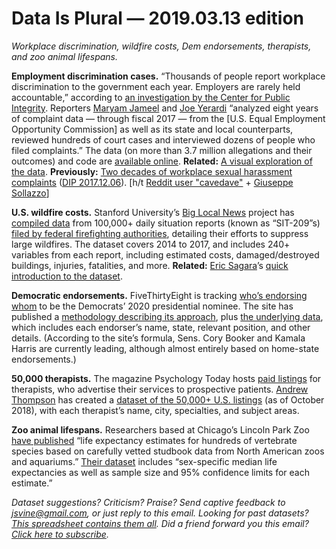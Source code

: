 Data Is Plural — 2019.03.13 edition
===================================

*Workplace discrimination, wildfire costs, Dem endorsements, therapists, and zoo animal lifespans.*


__Employment discrimination cases.__ “Thousands of people report workplace discrimination to the government each year. Employers are rarely held accountable,” according to [an investigation by the Center for Public Integrity](https://publicintegrity.org/workers-rights/workplace-inequities/injustice-at-work/workplace-discrimination-cases/). Reporters [Maryam Jameel](https://twitter.com/mrym_jml) and [Joe Yerardi](https://twitter.com/joeyerardi) “analyzed eight years of complaint data — through fiscal 2017 — from the [U.S. Equal Employment Opportunity Commission] as well as its state and local counterparts, reviewed hundreds of court cases and interviewed dozens of people who filed complaints.” The data (on more than 3.7 million allegations and their outcomes) and code are [available online](https://github.com/PublicI/employment-discrimination). __Related:__ [A visual exploration of the data](https://www.washingtonpost.com/graphics/2019/business/discrimination-complaint-outcomes/). __Previously:__ [Two decades of workplace sexual harassment complaints](https://github.com/BuzzFeedNews/2017-12-eeoc-harassment-charges/) ([DIP 2017.12.06](https://tinyletter.com/data-is-plural/letters/data-is-plural-2017-12-06-edition)). [h/t [Reddit user "cavedave"](https://www.reddit.com/r/datasets/comments/avsf9z/workplace_discrimination_is_illegal_here_is_the/) + [Giuseppe Sollazzo](https://mailchi.mp/e5d976d0dfe8/preview-222-in-other-news-3696061)]


__U.S. wildfire costs.__ Stanford University’s [Big Local News](https://twitter.com/BigLocalNews) project has [compiled data](https://searchworks.stanford.edu/view/xj043rd8767) from 100,000+ daily situation reports (known as “SIT-209”s) [filed by federal firefighting authorities](https://fam.nwcg.gov/fam-web/), detailing their efforts to suppress large wildfires. The dataset covers 2014 to 2017, and includes 240+ variables from each report, including estimated costs, damaged/destroyed buildings, injuries, fatalities, and more. __Related:__ [Eric Sagara](https://twitter.com/esagara)’s [quick introduction to the dataset](https://drive.google.com/file/d/1BMUcXKaLUI4kSqj0cDNO7Lhih0B_x9XU/view).


__Democratic endorsements.__ FiveThirtyEight is tracking [who’s endorsing whom](https://projects.fivethirtyeight.com/2020-endorsements/democratic-primary/) to be the Democrats’ 2020 presidential nominee. The site has published a [methodology describing its approach](https://fivethirtyeight.com/methodology/how-our-presidential-endorsement-tracker-works/), plus [the underlying data](https://github.com/fivethirtyeight/data/tree/master/endorsements), which includes each endorser’s name, state, relevant position, and other details. (According to the site’s formula, Sens. Cory Booker and Kamala Harris are currently leading, although almost entirely based on home-state endorsements.)


__50,000 therapists.__ The magazine Psychology Today hosts [paid listings](https://www.psychologytoday.com/us/therapists) for therapists, who advertise their services to prospective patients. [Andrew Thompson](http://andrewsthompson.co/) has created a [dataset of the 50,000+ U.S. listings](https://components.one/datasets/therapists-by-metropolitan-regions/) (as of October 2018), with each therapist’s name, city, specialties, and subject areas.


__Zoo animal lifespans.__ Researchers based at Chicago’s Lincoln Park Zoo [have published](https://www.nature.com/articles/sdata201919) “life expectancy estimates for hundreds of vertebrate species based on carefully vetted studbook data from North American zoos and aquariums.” [Their dataset](https://figshare.com/articles/AZA_MLE_Jul2018_csv/7539968) includes “sex-specific median life expectancies as well as sample size and 95% confidence limits for each estimate.”


*Dataset suggestions? Criticism? Praise? Send captive feedback to <jsvine@gmail.com>, or just reply to this email. Looking for past datasets? [This spreadsheet contains them all](https://docs.google.com/spreadsheets/d/1wZhPLMCHKJvwOkP4juclhjFgqIY8fQFMemwKL2c64vk). Did a friend forward you this email? [Click here to subscribe](https://tinyletter.com/data-is-plural).*